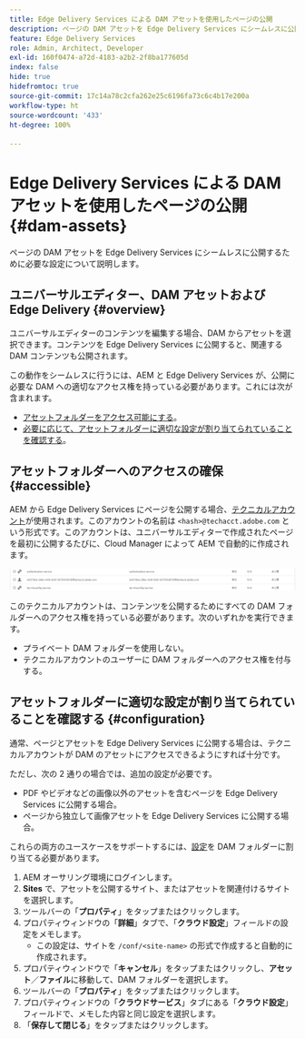 ```yaml
---
title: Edge Delivery Services による DAM アセットを使用したページの公開
description: ページの DAM アセットを Edge Delivery Services にシームレスに公開するために必要な設定について説明します。
feature: Edge Delivery Services
role: Admin, Architect, Developer
exl-id: 160f0474-a72d-4183-a2b2-2f8ba177605d
index: false
hide: true
hidefromtoc: true
source-git-commit: 17c14a78c2cfa262e25c6196fa73c6c4b17e200a
workflow-type: ht
source-wordcount: '433'
ht-degree: 100%

---
```


# Edge Delivery Services による DAM アセットを使用したページの公開 {#dam-assets}

ページの DAM アセットを Edge Delivery Services にシームレスに公開するために必要な設定について説明します。

## ユニバーサルエディター、DAM アセットおよび Edge Delivery {#overview}

ユニバーサルエディターのコンテンツを編集する場合、DAM からアセットを選択できます。コンテンツを Edge Delivery Services に公開すると、関連する DAM コンテンツも公開されます。

この動作をシームレスに行うには、AEM と Edge Delivery Services が、公開に必要な DAM への適切なアクセス権を持っている必要があります。これには次が含まれます。

* [アセットフォルダーをアクセス可能にする](#accessible)。
* [必要に応じて、アセットフォルダーに適切な設定が割り当てられていることを確認する](#configuration)。

## アセットフォルダーへのアクセスの確保 {#accessible}

AEM から Edge Delivery Services にページを公開する場合、[テクニカルアカウント](/help/implementing/developing/introduction/generating-access-tokens-for-server-side-apis.md)が使用されます。このアカウントの名前は `<hash>@techacct.adobe.com` という形式です。このアカウントは、ユニバーサルエディターで作成されたページを最初に公開するたびに、Cloud Manager によって AEM で自動的に作成されます。

![テクニカルアカウント](/help/edge/wysiwyg-authoring/assets/dam-assets/technical-account.png)

このテクニカルアカウントは、コンテンツを公開するためにすべての DAM フォルダーへのアクセス権を持っている必要があります。次のいずれかを実行できます。

* プライベート DAM フォルダーを使用しない。
* テクニカルアカウントのユーザーに DAM フォルダーへのアクセス権を付与する。

## アセットフォルダーに適切な設定が割り当てられていることを確認する {#configuration}

通常、ページとアセットを Edge Delivery Services に公開する場合は、テクニカルアカウントが DAM のアセットにアクセスできるようにすれば十分です。

ただし、次の 2 通りの場合では、追加の設定が必要です。

* PDF やビデオなどの画像以外のアセットを含むページを Edge Delivery Services に公開する場合。
* ページから独立して画像アセットを Edge Delivery Services に公開する場合。

これらの両方のユースケースをサポートするには、[設定](/help/implementing/developing/introduction/configurations.md)を DAM フォルダーに割り当てる必要があります。

1. AEM オーサリング環境にログインします。
1. **Sites** で、アセットを公開するサイト、またはアセットを関連付けるサイトを選択します。
1. ツールバーの「**プロパティ**」をタップまたはクリックします。
1. プロパティウィンドウの「**詳細**」タブで、「**クラウド設定**」フィールドの設定をメモします。
   * この設定は、サイトを `/conf/<site-name>` の形式で作成すると自動的に作成されます。
1. プロパティウィンドウで「**キャンセル**」をタップまたはクリックし、**アセット**／**ファイル**&#x200B;に移動して、DAM フォルダーを選択します。
1. ツールバーの「**プロパティ**」をタップまたはクリックします。
1. プロパティウィンドウの「**クラウドサービス**」タブにある「**クラウド設定**」フィールドで、メモした内容と同じ設定を選択します。
1. 「**保存して閉じる**」をタップまたはクリックします。
